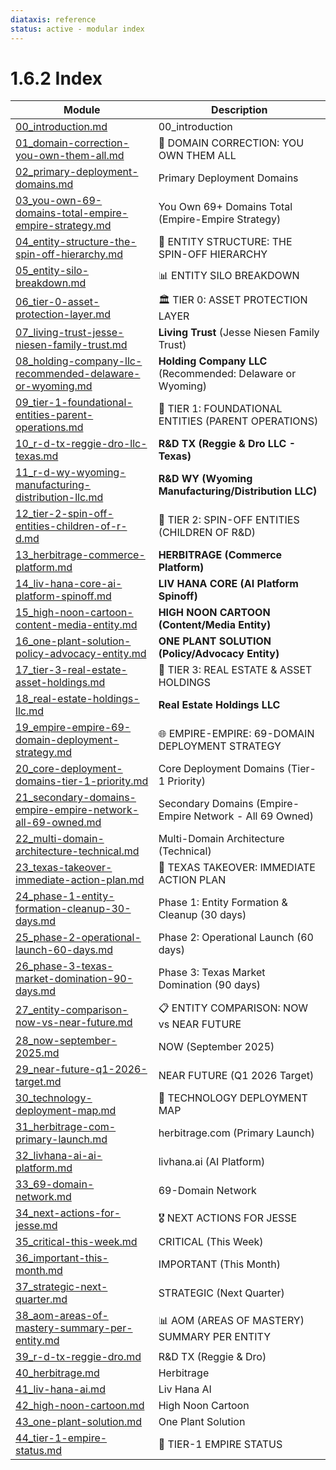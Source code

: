 ```yaml
---
diataxis: reference
status: active - modular index
---
```


# 1.6.2 Index

| Module | Description |
|--------|-------------|
| [00_introduction.md](00_introduction.md) | 00_introduction |
| [01_domain-correction-you-own-them-all.md](01_domain-correction-you-own-them-all.md) | 🎯 DOMAIN CORRECTION: YOU OWN THEM ALL |
| [02_primary-deployment-domains.md](02_primary-deployment-domains.md) | Primary Deployment Domains |
| [03_you-own-69-domains-total-empire-empire-strategy.md](03_you-own-69-domains-total-empire-empire-strategy.md) | You Own 69+ Domains Total (Empire-Empire Strategy) |
| [04_entity-structure-the-spin-off-hierarchy.md](04_entity-structure-the-spin-off-hierarchy.md) | 🏢 ENTITY STRUCTURE: THE SPIN-OFF HIERARCHY |
| [05_entity-silo-breakdown.md](05_entity-silo-breakdown.md) | 📊 ENTITY SILO BREAKDOWN |
| [06_tier-0-asset-protection-layer.md](06_tier-0-asset-protection-layer.md) | 🏛️ TIER 0: ASSET PROTECTION LAYER |
| [07_living-trust-jesse-niesen-family-trust.md](07_living-trust-jesse-niesen-family-trust.md) | **Living Trust** (Jesse Niesen Family Trust) |
| [08_holding-company-llc-recommended-delaware-or-wyoming.md](08_holding-company-llc-recommended-delaware-or-wyoming.md) | **Holding Company LLC** (Recommended: Delaware or Wyoming) |
| [09_tier-1-foundational-entities-parent-operations.md](09_tier-1-foundational-entities-parent-operations.md) | 🌱 TIER 1: FOUNDATIONAL ENTITIES (PARENT OPERATIONS) |
| [10_r-d-tx-reggie-dro-llc-texas.md](10_r-d-tx-reggie-dro-llc-texas.md) | **R&D TX (Reggie & Dro LLC - Texas)** |
| [11_r-d-wy-wyoming-manufacturing-distribution-llc.md](11_r-d-wy-wyoming-manufacturing-distribution-llc.md) | **R&D WY (Wyoming Manufacturing/Distribution LLC)** |
| [12_tier-2-spin-off-entities-children-of-r-d.md](12_tier-2-spin-off-entities-children-of-r-d.md) | 🚀 TIER 2: SPIN-OFF ENTITIES (CHILDREN OF R&D) |
| [13_herbitrage-commerce-platform.md](13_herbitrage-commerce-platform.md) | **HERBITRAGE (Commerce Platform)** |
| [14_liv-hana-core-ai-platform-spinoff.md](14_liv-hana-core-ai-platform-spinoff.md) | **LIV HANA CORE (AI Platform Spinoff)** |
| [15_high-noon-cartoon-content-media-entity.md](15_high-noon-cartoon-content-media-entity.md) | **HIGH NOON CARTOON (Content/Media Entity)** |
| [16_one-plant-solution-policy-advocacy-entity.md](16_one-plant-solution-policy-advocacy-entity.md) | **ONE PLANT SOLUTION (Policy/Advocacy Entity)** |
| [17_tier-3-real-estate-asset-holdings.md](17_tier-3-real-estate-asset-holdings.md) | 🏡 TIER 3: REAL ESTATE & ASSET HOLDINGS |
| [18_real-estate-holdings-llc.md](18_real-estate-holdings-llc.md) | **Real Estate Holdings LLC** |
| [19_empire-empire-69-domain-deployment-strategy.md](19_empire-empire-69-domain-deployment-strategy.md) | 🌐 EMPIRE-EMPIRE: 69-DOMAIN DEPLOYMENT STRATEGY |
| [20_core-deployment-domains-tier-1-priority.md](20_core-deployment-domains-tier-1-priority.md) | Core Deployment Domains (Tier-1 Priority) |
| [21_secondary-domains-empire-empire-network-all-69-owned.md](21_secondary-domains-empire-empire-network-all-69-owned.md) | Secondary Domains (Empire-Empire Network - All 69 Owned) |
| [22_multi-domain-architecture-technical.md](22_multi-domain-architecture-technical.md) | Multi-Domain Architecture (Technical) |
| [23_texas-takeover-immediate-action-plan.md](23_texas-takeover-immediate-action-plan.md) | 🎯 TEXAS TAKEOVER: IMMEDIATE ACTION PLAN |
| [24_phase-1-entity-formation-cleanup-30-days.md](24_phase-1-entity-formation-cleanup-30-days.md) | Phase 1: Entity Formation & Cleanup (30 days) |
| [25_phase-2-operational-launch-60-days.md](25_phase-2-operational-launch-60-days.md) | Phase 2: Operational Launch (60 days) |
| [26_phase-3-texas-market-domination-90-days.md](26_phase-3-texas-market-domination-90-days.md) | Phase 3: Texas Market Domination (90 days) |
| [27_entity-comparison-now-vs-near-future.md](27_entity-comparison-now-vs-near-future.md) | 📋 ENTITY COMPARISON: NOW vs NEAR FUTURE |
| [28_now-september-2025.md](28_now-september-2025.md) | NOW (September 2025) |
| [29_near-future-q1-2026-target.md](29_near-future-q1-2026-target.md) | NEAR FUTURE (Q1 2026 Target) |
| [30_technology-deployment-map.md](30_technology-deployment-map.md) | 🔧 TECHNOLOGY DEPLOYMENT MAP |
| [31_herbitrage-com-primary-launch.md](31_herbitrage-com-primary-launch.md) | herbitrage.com (Primary Launch) |
| [32_livhana-ai-ai-platform.md](32_livhana-ai-ai-platform.md) | livhana.ai (AI Platform) |
| [33_69-domain-network.md](33_69-domain-network.md) | 69-Domain Network |
| [34_next-actions-for-jesse.md](34_next-actions-for-jesse.md) | 🎖️ NEXT ACTIONS FOR JESSE |
| [35_critical-this-week.md](35_critical-this-week.md) | CRITICAL (This Week) |
| [36_important-this-month.md](36_important-this-month.md) | IMPORTANT (This Month) |
| [37_strategic-next-quarter.md](37_strategic-next-quarter.md) | STRATEGIC (Next Quarter) |
| [38_aom-areas-of-mastery-summary-per-entity.md](38_aom-areas-of-mastery-summary-per-entity.md) | 📊 AOM (AREAS OF MASTERY) SUMMARY PER ENTITY |
| [39_r-d-tx-reggie-dro.md](39_r-d-tx-reggie-dro.md) | R&D TX (Reggie & Dro) |
| [40_herbitrage.md](40_herbitrage.md) | Herbitrage |
| [41_liv-hana-ai.md](41_liv-hana-ai.md) | Liv Hana AI |
| [42_high-noon-cartoon.md](42_high-noon-cartoon.md) | High Noon Cartoon |
| [43_one-plant-solution.md](43_one-plant-solution.md) | One Plant Solution |
| [44_tier-1-empire-status.md](44_tier-1-empire-status.md) | 🚀 TIER-1 EMPIRE STATUS |
